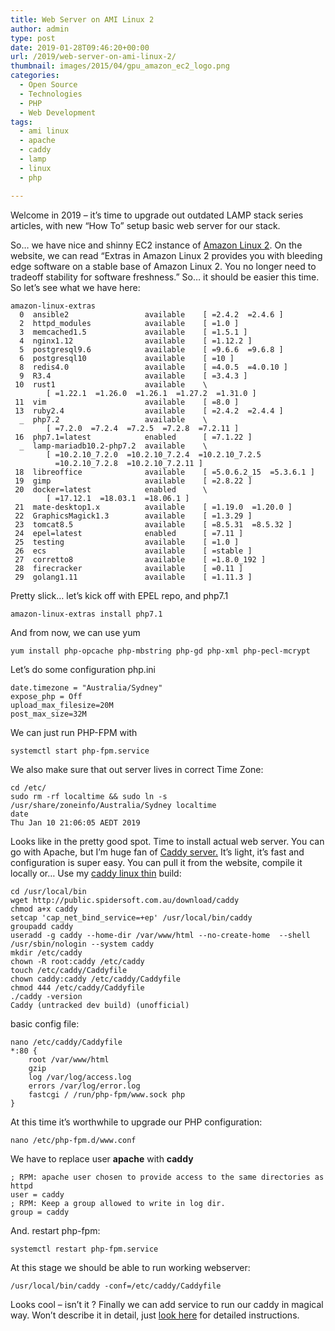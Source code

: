 ```yaml
---
title: Web Server on AMI Linux 2
author: admin
type: post
date: 2019-01-28T09:46:20+00:00
url: /2019/web-server-on-ami-linux-2/
thumbnail: images/2015/04/gpu_amazon_ec2_logo.png
categories:
  - Open Source
  - Technologies
  - PHP
  - Web Development
tags:
  - ami linux
  - apache
  - caddy
  - lamp
  - linux
  - php

---
```

Welcome in 2019 &#8211; it&#8217;s time to upgrade out outdated LAMP stack series articles, with new &#8220;How To&#8221; setup basic web server for our stack.

<!--more-->

So&#8230; we have nice and shinny EC2 instance of <a rel="noreferrer noopener" aria-label="Amazon Linux 2 (opens in a new tab)" href="https://aws.amazon.com/amazon-linux-2/" target="_blank">Amazon Linux 2</a>. On the website, we can read &#8220;Extras in Amazon Linux 2 provides you with bleeding edge software on a stable base of Amazon Linux 2. You no longer need to tradeoff stability for software freshness.&#8221; So&#8230; it should be easier this time. So let&#8217;s see what we have here:

```
amazon-linux-extras
  0  ansible2                 available    [ =2.4.2  =2.4.6 ]
  2  httpd_modules            available    [ =1.0 ]
  3  memcached1.5             available    [ =1.5.1 ]
  4  nginx1.12                available    [ =1.12.2 ]
  5  postgresql9.6            available    [ =9.6.6  =9.6.8 ]
  6  postgresql10             available    [ =10 ]
  8  redis4.0                 available    [ =4.0.5  =4.0.10 ]
  9  R3.4                     available    [ =3.4.3 ]
 10  rust1                    available    \
        [ =1.22.1  =1.26.0  =1.26.1  =1.27.2  =1.31.0 ]
 11  vim                      available    [ =8.0 ]
 13  ruby2.4                  available    [ =2.4.2  =2.4.4 ]
  _  php7.2                   available    \
        [ =7.2.0  =7.2.4  =7.2.5  =7.2.8  =7.2.11 ]
 16  php7.1=latest            enabled      [ =7.1.22 ]
  _  lamp-mariadb10.2-php7.2  available    \
        [ =10.2.10_7.2.0  =10.2.10_7.2.4  =10.2.10_7.2.5
          =10.2.10_7.2.8  =10.2.10_7.2.11 ]
 18  libreoffice              available    [ =5.0.6.2_15  =5.3.6.1 ]
 19  gimp                     available    [ =2.8.22 ]
 20  docker=latest            enabled      \
        [ =17.12.1  =18.03.1  =18.06.1 ]
 21  mate-desktop1.x          available    [ =1.19.0  =1.20.0 ]
 22  GraphicsMagick1.3        available    [ =1.3.29 ]
 23  tomcat8.5                available    [ =8.5.31  =8.5.32 ]
 24  epel=latest              enabled      [ =7.11 ]
 25  testing                  available    [ =1.0 ]
 26  ecs                      available    [ =stable ]
 27  corretto8                available    [ =1.8.0_192 ]
 28  firecracker              available    [ =0.11 ]
 29  golang1.11               available    [ =1.11.3 ]
 ```

Pretty slick&#8230; let&#8217;s kick off with EPEL repo, and php7.1  

`amazon-linux-extras install php7.1`

And from now, we can use yum

`yum install php-opcache php-mbstring php-gd php-xml php-pecl-mcrypt`

Let&#8217;s do some configuration php.ini 

```
date.timezone = "Australia/Sydney"
expose_php = Off
upload_max_filesize=20M
post_max_size=32M
```

We can just run PHP-FPM with

`systemctl start php-fpm.service`

We also make sure that out server lives in correct Time Zone:

```
cd /etc/
sudo rm -rf localtime && sudo ln -s /usr/share/zoneinfo/Australia/Sydney localtime
date
Thu Jan 10 21:06:05 AEDT 2019
```

Looks like in the pretty good spot. Time to install actual web server. You can go with Apache, but I&#8217;m huge fan of <a rel="noreferrer noopener" aria-label=" (opens in a new tab)" href="https://caddyserver.com/" target="_blank">Caddy server.</a> It&#8217;s light, it&#8217;s fast and configuration is super easy. You can pull it from the website, compile it locally or&#8230; Use my [caddy linux thin](http://public.spidersoft.com.au/download/caddy) build:

```
cd /usr/local/bin
wget http://public.spidersoft.com.au/download/caddy
chmod a+x caddy
setcap 'cap_net_bind_service=+ep' /usr/local/bin/caddy
groupadd caddy
useradd -g caddy --home-dir /var/www/html --no-create-home  --shell /usr/sbin/nologin --system caddy
mkdir /etc/caddy
chown -R root:caddy /etc/caddy
touch /etc/caddy/Caddyfile
chown caddy:caddy /etc/caddy/Caddyfile
chmod 444 /etc/caddy/Caddyfile
./caddy -version
Caddy (untracked dev build) (unofficial)
```

basic config file:

```
nano /etc/caddy/Caddyfile
*:80 {
	root /var/www/html
	gzip
	log /var/log/access.log
	errors /var/log/error.log
	fastcgi / /run/php-fpm/www.sock php
}
```

At this time it&#8217;s worthwhile to upgrade our PHP configuration:

`nano /etc/php-fpm.d/www.conf`

We have to replace user **apache** with **caddy**

```
; RPM: apache user chosen to provide access to the same directories as httpd
user = caddy
; RPM: Keep a group allowed to write in log dir.
group = caddy
```

And. restart php-fpm:

`systemctl restart php-fpm.service`

At this stage we should be able to run working webserver:

`/usr/local/bin/caddy -conf=/etc/caddy/Caddyfile`

Looks cool &#8211; isn&#8217;t it ? Finally we can add service to run our caddy in magical way. Won&#8217;t describe it in detail, just [look here](https://github.com/mholt/caddy/tree/master/dist/init/linux-systemd) for detailed instructions.